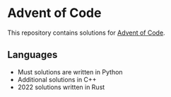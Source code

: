 # Advent of Code
This repository contains solutions for [Advent of Code](https://adventofcode.com).

## Languages
- Must solutions are written in Python
- Additional solutions in C++
- 2022 solutions written in Rust
